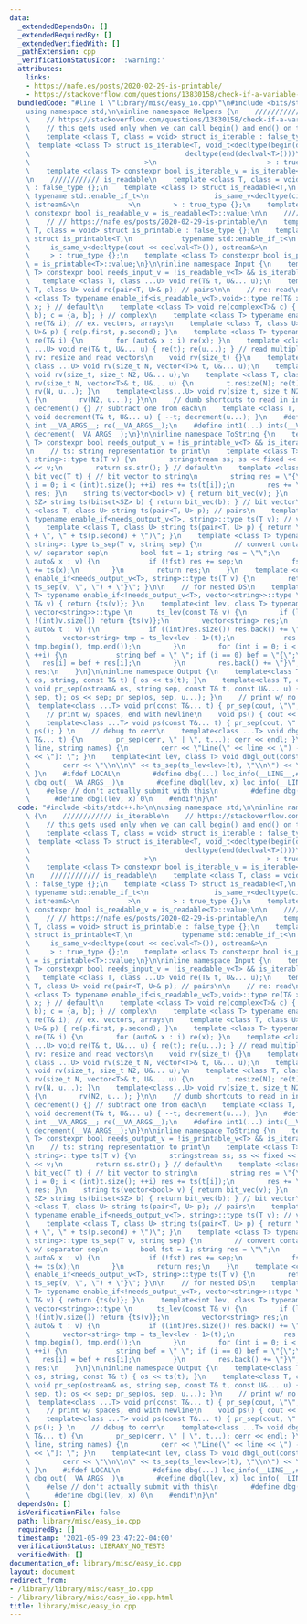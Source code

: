 ```yaml
---
data:
  _extendedDependsOn: []
  _extendedRequiredBy: []
  _extendedVerifiedWith: []
  _pathExtension: cpp
  _verificationStatusIcon: ':warning:'
  attributes:
    links:
    - https://nafe.es/posts/2020-02-29-is-printable/
    - https://stackoverflow.com/questions/13830158/check-if-a-variable-type-is-iterable
  bundledCode: "#line 1 \"library/misc/easy_io.cpp\"\n#include <bits/stdc++.h>\n\n\
    using namespace std;\n\ninline namespace Helpers {\n    //////////// is_iterable\n\
    \    // https://stackoverflow.com/questions/13830158/check-if-a-variable-type-is-iterable\n\
    \    // this gets used only when we can call begin() and end() on that type\n\
    \    template <class T, class = void> struct is_iterable : false_type {};\n  \
    \  template <class T> struct is_iterable<T, void_t<decltype(begin(declval<T>())),\n\
    \                                      decltype(end(declval<T>()))\n         \
    \                            >\n                           > : true_type {};\n\
    \    template <class T> constexpr bool is_iterable_v = is_iterable<T>::value;\n\
    \n    //////////// is_readable\n    template <class T, class = void> struct is_readable\
    \ : false_type {};\n    template <class T> struct is_readable<T,\n           \
    \ typename std::enable_if_t<\n                is_same_v<decltype(cin >> declval<T&>()),\
    \ istream&>\n            >\n        > : true_type {};\n    template <class T>\
    \ constexpr bool is_readable_v = is_readable<T>::value;\n\n    //////////// is_printable\n\
    \    // // https://nafe.es/posts/2020-02-29-is-printable/\n    template <class\
    \ T, class = void> struct is_printable : false_type {};\n    template <class T>\
    \ struct is_printable<T,\n            typename std::enable_if_t<\n           \
    \     is_same_v<decltype(cout << declval<T>()), ostream&>\n            >\n   \
    \     > : true_type {};\n    template <class T> constexpr bool is_printable_v\
    \ = is_printable<T>::value;\n}\n\ninline namespace Input {\n    template <class\
    \ T> constexpr bool needs_input_v = !is_readable_v<T> && is_iterable_v<T>;\n \
    \   template <class T, class ...U> void re(T& t, U&... u);\n    template <class\
    \ T, class U> void re(pair<T, U>& p); // pairs\n\n    // re: read\n    template\
    \ <class T> typename enable_if<is_readable_v<T>,void>::type re(T& x) { cin >>\
    \ x; } // default\n    template <class T> void re(complex<T>& c) { T a, b; re(a,\
    \ b); c = {a, b}; } // complex\n    template <class T> typename enable_if<needs_input_v<T>,void>::type\
    \ re(T& i); // ex. vectors, arrays\n    template <class T, class U> void re(pair<T,\
    \ U>& p) { re(p.first, p.second); }\n    template <class T> typename enable_if<needs_input_v<T>,void>::type\
    \ re(T& i) {\n        for (auto& x : i) re(x); }\n    template <class T, class\
    \ ...U> void re(T& t, U&... u) { re(t); re(u...); } // read multiple\n\n    //\
    \ rv: resize and read vectors\n    void rv(size_t) {}\n    template <class T,\
    \ class ...U> void rv(size_t N, vector<T>& t, U&... u);\n    template<class...U>\
    \ void rv(size_t, size_t N2, U&... u);\n    template <class T, class ...U> void\
    \ rv(size_t N, vector<T>& t, U&... u) {\n        t.resize(N); re(t);\n       \
    \ rv(N, u...); }\n    template<class...U> void rv(size_t, size_t N2, U&... u)\
    \ {\n        rv(N2, u...); }\n\n    // dumb shortcuts to read in ints\n    void\
    \ decrement() {} // subtract one from each\n    template <class T, class ...U>\
    \ void decrement(T& t, U&... u) { --t; decrement(u...); }\n    #define ints(...)\
    \ int __VA_ARGS__; re(__VA_ARGS__);\n    #define int1(...) ints(__VA_ARGS__);\
    \ decrement(__VA_ARGS__);\n}\n\ninline namespace ToString {\n    template <class\
    \ T> constexpr bool needs_output_v = !is_printable_v<T> && is_iterable_v<T>;\n\
    \n    // ts: string representation to print\n    template <class T> typename enable_if<is_printable_v<T>,\
    \ string>::type ts(T v) {\n        stringstream ss; ss << fixed << setprecision(15)\
    \ << v;\n        return ss.str(); } // default\n    template <class T> string\
    \ bit_vec(T t) { // bit vector to string\n        string res = \"{\"; for (int\
    \ i = 0; i < (int)t.size(); ++i) res += ts(t[i]);\n        res += \"}\"; return\
    \ res; }\n    string ts(vector<bool> v) { return bit_vec(v); }\n    template<size_t\
    \ SZ> string ts(bitset<SZ> b) { return bit_vec(b); } // bit vector\n    template\
    \ <class T, class U> string ts(pair<T, U> p); // pairs\n    template <class T>\
    \ typename enable_if<needs_output_v<T>, string>::type ts(T v); // vectors, arrays\n\
    \    template <class T, class U> string ts(pair<T, U> p) { return \"(\" + ts(p.first)\
    \ + \", \" + ts(p.second) + \")\"; }\n    template <class T> typename enable_if<is_iterable_v<T>,\
    \ string>::type ts_sep(T v, string sep) {\n        // convert container to string\
    \ w/ separator sep\n        bool fst = 1; string res = \"\";\n        for (const\
    \ auto& x : v) {\n            if (!fst) res += sep;\n            fst = 0; res\
    \ += ts(x);\n        }\n        return res;\n    }\n    template <class T> typename\
    \ enable_if<needs_output_v<T>, string>::type ts(T v) {\n        return \"{\" +\
    \ ts_sep(v, \", \") + \"}\"; }\n\n    // for nested DS\n    template<int, class\
    \ T> typename enable_if<!needs_output_v<T>, vector<string>>::type \n      ts_lev(const\
    \ T& v) { return {ts(v)}; }\n    template<int lev, class T> typename enable_if<needs_output_v<T>,\
    \ vector<string>>::type \n      ts_lev(const T& v) {\n        if (lev == 0 ||\
    \ !(int)v.size()) return {ts(v)};\n        vector<string> res;\n        for (const\
    \ auto& t : v) {\n            if ((int)res.size()) res.back() += \",\";\n    \
    \        vector<string> tmp = ts_lev<lev - 1>(t);\n            res.insert(res.end(),\
    \ tmp.begin(), tmp.end());\n        }\n        for (int i = 0; i < (int)res.size();\
    \ ++i) {\n            string bef = \" \"; if (i == 0) bef = \"{\";\n         \
    \   res[i] = bef + res[i];\n        }\n        res.back() += \"}\";\n        return\
    \ res;\n    }\n}\n\ninline namespace Output {\n    template<class T> void pr_sep(ostream&\
    \ os, string, const T& t) { os << ts(t); }\n    template<class T, class... U>\
    \ void pr_sep(ostream& os, string sep, const T& t, const U&... u) {\n        pr_sep(os,\
    \ sep, t); os << sep; pr_sep(os, sep, u...); }\n    // print w/ no spaces\n  \
    \  template<class ...T> void pr(const T&... t) { pr_sep(cout, \"\", t...); } \n\
    \    // print w/ spaces, end with newline\n    void ps() { cout << \"\\n\"; }\n\
    \    template<class ...T> void ps(const T&... t) { pr_sep(cout, \" \", t...);\
    \ ps(); } \n    // debug to cerr\n    template<class ...T> void dbg_out(const\
    \ T&... t) {\n        pr_sep(cerr, \" | \", t...); cerr << endl; }\n    void loc_info(int\
    \ line, string names) {\n        cerr << \"Line(\" << line << \") -> [\" << names\
    \ << \"]: \"; }\n    template<int lev, class T> void dbgl_out(const T& t) {\n\
    \        cerr << \"\\n\\n\" << ts_sep(ts_lev<lev>(t), \"\\n\") << \"\\n\" << endl;\
    \ }\n    #ifdef LOCAL\n        #define dbg(...) loc_info(__LINE__,#__VA_ARGS__),\
    \ dbg_out(__VA_ARGS__)\n        #define dbgl(lev, x) loc_info(__LINE__,#x), dbgl_out<lev>(x)\n\
    \    #else // don't actually submit with this\n        #define dbg(...) 0\n  \
    \      #define dbgl(lev, x) 0\n    #endif\n}\n"
  code: "#include <bits/stdc++.h>\n\nusing namespace std;\n\ninline namespace Helpers\
    \ {\n    //////////// is_iterable\n    // https://stackoverflow.com/questions/13830158/check-if-a-variable-type-is-iterable\n\
    \    // this gets used only when we can call begin() and end() on that type\n\
    \    template <class T, class = void> struct is_iterable : false_type {};\n  \
    \  template <class T> struct is_iterable<T, void_t<decltype(begin(declval<T>())),\n\
    \                                      decltype(end(declval<T>()))\n         \
    \                            >\n                           > : true_type {};\n\
    \    template <class T> constexpr bool is_iterable_v = is_iterable<T>::value;\n\
    \n    //////////// is_readable\n    template <class T, class = void> struct is_readable\
    \ : false_type {};\n    template <class T> struct is_readable<T,\n           \
    \ typename std::enable_if_t<\n                is_same_v<decltype(cin >> declval<T&>()),\
    \ istream&>\n            >\n        > : true_type {};\n    template <class T>\
    \ constexpr bool is_readable_v = is_readable<T>::value;\n\n    //////////// is_printable\n\
    \    // // https://nafe.es/posts/2020-02-29-is-printable/\n    template <class\
    \ T, class = void> struct is_printable : false_type {};\n    template <class T>\
    \ struct is_printable<T,\n            typename std::enable_if_t<\n           \
    \     is_same_v<decltype(cout << declval<T>()), ostream&>\n            >\n   \
    \     > : true_type {};\n    template <class T> constexpr bool is_printable_v\
    \ = is_printable<T>::value;\n}\n\ninline namespace Input {\n    template <class\
    \ T> constexpr bool needs_input_v = !is_readable_v<T> && is_iterable_v<T>;\n \
    \   template <class T, class ...U> void re(T& t, U&... u);\n    template <class\
    \ T, class U> void re(pair<T, U>& p); // pairs\n\n    // re: read\n    template\
    \ <class T> typename enable_if<is_readable_v<T>,void>::type re(T& x) { cin >>\
    \ x; } // default\n    template <class T> void re(complex<T>& c) { T a, b; re(a,\
    \ b); c = {a, b}; } // complex\n    template <class T> typename enable_if<needs_input_v<T>,void>::type\
    \ re(T& i); // ex. vectors, arrays\n    template <class T, class U> void re(pair<T,\
    \ U>& p) { re(p.first, p.second); }\n    template <class T> typename enable_if<needs_input_v<T>,void>::type\
    \ re(T& i) {\n        for (auto& x : i) re(x); }\n    template <class T, class\
    \ ...U> void re(T& t, U&... u) { re(t); re(u...); } // read multiple\n\n    //\
    \ rv: resize and read vectors\n    void rv(size_t) {}\n    template <class T,\
    \ class ...U> void rv(size_t N, vector<T>& t, U&... u);\n    template<class...U>\
    \ void rv(size_t, size_t N2, U&... u);\n    template <class T, class ...U> void\
    \ rv(size_t N, vector<T>& t, U&... u) {\n        t.resize(N); re(t);\n       \
    \ rv(N, u...); }\n    template<class...U> void rv(size_t, size_t N2, U&... u)\
    \ {\n        rv(N2, u...); }\n\n    // dumb shortcuts to read in ints\n    void\
    \ decrement() {} // subtract one from each\n    template <class T, class ...U>\
    \ void decrement(T& t, U&... u) { --t; decrement(u...); }\n    #define ints(...)\
    \ int __VA_ARGS__; re(__VA_ARGS__);\n    #define int1(...) ints(__VA_ARGS__);\
    \ decrement(__VA_ARGS__);\n}\n\ninline namespace ToString {\n    template <class\
    \ T> constexpr bool needs_output_v = !is_printable_v<T> && is_iterable_v<T>;\n\
    \n    // ts: string representation to print\n    template <class T> typename enable_if<is_printable_v<T>,\
    \ string>::type ts(T v) {\n        stringstream ss; ss << fixed << setprecision(15)\
    \ << v;\n        return ss.str(); } // default\n    template <class T> string\
    \ bit_vec(T t) { // bit vector to string\n        string res = \"{\"; for (int\
    \ i = 0; i < (int)t.size(); ++i) res += ts(t[i]);\n        res += \"}\"; return\
    \ res; }\n    string ts(vector<bool> v) { return bit_vec(v); }\n    template<size_t\
    \ SZ> string ts(bitset<SZ> b) { return bit_vec(b); } // bit vector\n    template\
    \ <class T, class U> string ts(pair<T, U> p); // pairs\n    template <class T>\
    \ typename enable_if<needs_output_v<T>, string>::type ts(T v); // vectors, arrays\n\
    \    template <class T, class U> string ts(pair<T, U> p) { return \"(\" + ts(p.first)\
    \ + \", \" + ts(p.second) + \")\"; }\n    template <class T> typename enable_if<is_iterable_v<T>,\
    \ string>::type ts_sep(T v, string sep) {\n        // convert container to string\
    \ w/ separator sep\n        bool fst = 1; string res = \"\";\n        for (const\
    \ auto& x : v) {\n            if (!fst) res += sep;\n            fst = 0; res\
    \ += ts(x);\n        }\n        return res;\n    }\n    template <class T> typename\
    \ enable_if<needs_output_v<T>, string>::type ts(T v) {\n        return \"{\" +\
    \ ts_sep(v, \", \") + \"}\"; }\n\n    // for nested DS\n    template<int, class\
    \ T> typename enable_if<!needs_output_v<T>, vector<string>>::type \n      ts_lev(const\
    \ T& v) { return {ts(v)}; }\n    template<int lev, class T> typename enable_if<needs_output_v<T>,\
    \ vector<string>>::type \n      ts_lev(const T& v) {\n        if (lev == 0 ||\
    \ !(int)v.size()) return {ts(v)};\n        vector<string> res;\n        for (const\
    \ auto& t : v) {\n            if ((int)res.size()) res.back() += \",\";\n    \
    \        vector<string> tmp = ts_lev<lev - 1>(t);\n            res.insert(res.end(),\
    \ tmp.begin(), tmp.end());\n        }\n        for (int i = 0; i < (int)res.size();\
    \ ++i) {\n            string bef = \" \"; if (i == 0) bef = \"{\";\n         \
    \   res[i] = bef + res[i];\n        }\n        res.back() += \"}\";\n        return\
    \ res;\n    }\n}\n\ninline namespace Output {\n    template<class T> void pr_sep(ostream&\
    \ os, string, const T& t) { os << ts(t); }\n    template<class T, class... U>\
    \ void pr_sep(ostream& os, string sep, const T& t, const U&... u) {\n        pr_sep(os,\
    \ sep, t); os << sep; pr_sep(os, sep, u...); }\n    // print w/ no spaces\n  \
    \  template<class ...T> void pr(const T&... t) { pr_sep(cout, \"\", t...); } \n\
    \    // print w/ spaces, end with newline\n    void ps() { cout << \"\\n\"; }\n\
    \    template<class ...T> void ps(const T&... t) { pr_sep(cout, \" \", t...);\
    \ ps(); } \n    // debug to cerr\n    template<class ...T> void dbg_out(const\
    \ T&... t) {\n        pr_sep(cerr, \" | \", t...); cerr << endl; }\n    void loc_info(int\
    \ line, string names) {\n        cerr << \"Line(\" << line << \") -> [\" << names\
    \ << \"]: \"; }\n    template<int lev, class T> void dbgl_out(const T& t) {\n\
    \        cerr << \"\\n\\n\" << ts_sep(ts_lev<lev>(t), \"\\n\") << \"\\n\" << endl;\
    \ }\n    #ifdef LOCAL\n        #define dbg(...) loc_info(__LINE__,#__VA_ARGS__),\
    \ dbg_out(__VA_ARGS__)\n        #define dbgl(lev, x) loc_info(__LINE__,#x), dbgl_out<lev>(x)\n\
    \    #else // don't actually submit with this\n        #define dbg(...) 0\n  \
    \      #define dbgl(lev, x) 0\n    #endif\n}\n"
  dependsOn: []
  isVerificationFile: false
  path: library/misc/easy_io.cpp
  requiredBy: []
  timestamp: '2021-05-09 23:47:22-04:00'
  verificationStatus: LIBRARY_NO_TESTS
  verifiedWith: []
documentation_of: library/misc/easy_io.cpp
layout: document
redirect_from:
- /library/library/misc/easy_io.cpp
- /library/library/misc/easy_io.cpp.html
title: library/misc/easy_io.cpp
---
```

